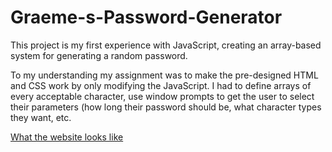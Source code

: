 # Graeme-s-Password-Generator
This project is my first experience with JavaScript, creating an array-based system for generating a random password.

To my understanding my assignment was to make the pre-designed HTML and CSS work by only modifying the JavaScript. I had to define arrays of every acceptable character, use window prompts to get the user to select their parameters (how long their password should be, what character types they want, etc.

[What the website looks like](Password-Generator-result.png)
